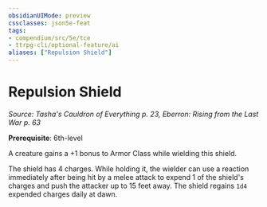 ```yaml
---
obsidianUIMode: preview
cssclasses: json5e-feat
tags:
- compendium/src/5e/tce
- ttrpg-cli/optional-feature/ai
aliases: ["Repulsion Shield"]
---
```

# Repulsion Shield
*Source: Tasha's Cauldron of Everything p. 23, Eberron: Rising from the Last War p. 63*  

**Prerequisite**: 6th-level

A creature gains a +1 bonus to Armor Class while wielding this shield.

The shield has 4 charges. While holding it, the wielder can use a reaction immediately after being hit by a melee attack to expend 1 of the shield's charges and push the attacker up to 15 feet away. The shield regains `1d4` expended charges daily at dawn.